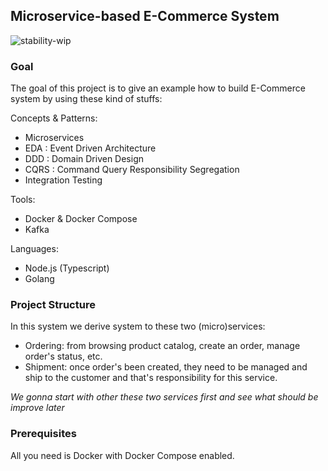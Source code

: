 ## Microservice-based E-Commerce System

![stability-wip](https://img.shields.io/badge/stability-work_in_progress-lightgrey.svg)

### Goal

The goal of this project is to give an example how to build E-Commerce system by using these kind of stuffs:

Concepts & Patterns:

- Microservices
- EDA : Event Driven Architecture
- DDD : Domain Driven Design
- CQRS : Command Query Responsibility Segregation
- Integration Testing

Tools:
- Docker & Docker Compose
- Kafka

Languages:
- Node.js (Typescript)
- Golang

### Project Structure

In this system we derive system to these two (micro)services:

- Ordering: from browsing product catalog, create an order, manage order's status, etc.
- Shipment: once order's been created, they need to be managed and ship to the customer and that's responsibility for this service.

*We gonna start with other these two services first and see what should be improve later*

### Prerequisites

All you need is Docker with Docker Compose enabled.


